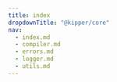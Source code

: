 ```yaml
---
title: index
dropdownTitle: "@kipper/core"
nav:
  - index.md
  - compiler.md
  - errors.md
  - logger.md
  - utils.md
---
```


<!-- Replace this with API docs generation -->
